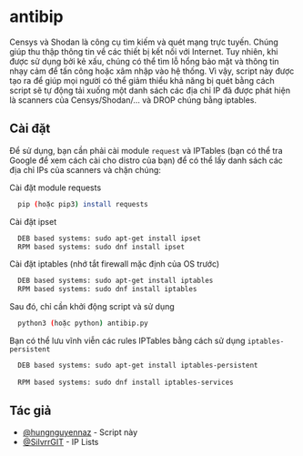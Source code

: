 # antibip

Censys và Shodan là công cụ tìm kiếm và quét mạng trực tuyến. Chúng giúp thu thập thông tin về các thiết bị kết nối với Internet. Tuy nhiên, khi được sử dụng bởi kẻ xấu, chúng có thể tìm lỗ hổng bảo mật và thông tin nhạy cảm để tấn công hoặc xâm nhập vào hệ thống. Vì vậy, script này được tạo ra để giúp mọi người có thể giảm thiểu khả năng bị quét bằng cách script sẽ tự động tải xuống một danh sách các địa chỉ IP đã được phát hiện là scanners của Censys/Shodan/... và DROP chúng bằng iptables.


## Cài đặt

Để sử dụng, bạn cần phải cài module ``request`` và IPTables (bạn có thể tra Google để xem cách cài cho distro của bạn) để có thể lấy danh sách các địa chỉ IPs của scanners và chặn chúng:

Cài đặt module requests
```bash
  pip (hoặc pip3) install requests
```
Cài đặt ipset
```bash
  DEB based systems: sudo apt-get install ipset
  RPM based systems: sudo dnf install ipset
```
Cài đặt iptables (nhớ tắt firewall mặc định của OS trước)
```bash
  DEB based systems: sudo apt-get install iptables
  RPM based systems: sudo dnf install iptables
```
Sau đó, chỉ cần khởi động script và sử dụng
```bash
  python3 (hoặc python) antibip.py
```
Bạn có thể lưu vĩnh viễn các rules IPTables bằng cách sử dụng ``iptables-persistent``
```bash
  DEB based systems: sudo apt-get install iptables-persistent
  
  RPM based systems: sudo dnf install iptables-services
```

## Tác giả
- [@hungnguyennaz](https://github.com/hungnguyennaz) - Script này
- [@SilvrrGIT](https://github.com/SilvrrGIT) - IP Lists

